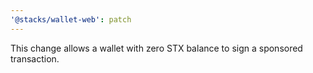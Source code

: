 ```yaml
---
'@stacks/wallet-web': patch
---
```


This change allows a wallet with zero STX balance to sign a sponsored transaction.
